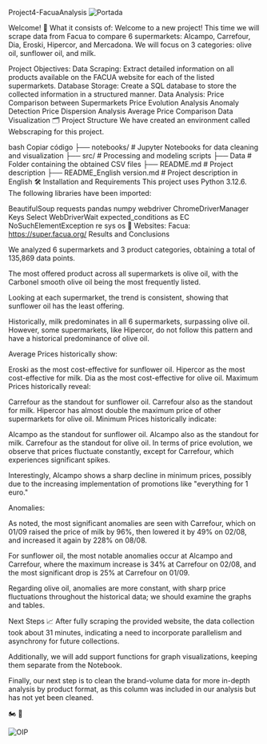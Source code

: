 Project4-FacuaAnalysis
![Portada](https://github.com/user-attachments/assets/c0260f21-3b70-4a12-9072-1be2d53f4852)

Welcome!
📝 What it consists of:
Welcome to a new project! This time we will scrape data from Facua to compare 6 supermarkets: Alcampo, Carrefour, Dia, Eroski, Hipercor, and Mercadona. We will focus on 3 categories: olive oil, sunflower oil, and milk.

Project Objectives:
Data Scraping: Extract detailed information on all products available on the FACUA website for each of the listed supermarkets.
Database Storage: Create a SQL database to store the collected information in a structured manner.
Data Analysis:
Price Comparison between Supermarkets
Price Evolution Analysis
Anomaly Detection
Price Dispersion Analysis
Average Price Comparison
Data Visualization
🗂️ Project Structure
We have created an environment called Webscraping for this project.

bash
Copiar código
        ├── notebooks/           # Jupyter Notebooks for data cleaning and visualization
        ├── src/                 # Processing and modeling scripts
        ├── Data                 # Folder containing the obtained CSV files
        ├── README.md            # Project description
        ├── README_English version.md   # Project description in English
🛠️ Installation and Requirements
This project uses Python 3.12.6. The following libraries have been imported:

BeautifulSoup
requests
pandas
numpy
webdriver
ChromeDriverManager
Keys
Select
WebDriverWait
expected_conditions as EC
NoSuchElementException
re
sys
os
📝 Websites:
Facua: https://super.facua.org/
Results and Conclusions

We analyzed 6 supermarkets and 3 product categories, obtaining a total of 135,869 data points.

The most offered product across all supermarkets is olive oil, with the Carbonel smooth olive oil being the most frequently listed.

Looking at each supermarket, the trend is consistent, showing that sunflower oil has the least offering.

Historically, milk predominates in all 6 supermarkets, surpassing olive oil. However, some supermarkets, like Hipercor, do not follow this pattern and have a historical predominance of olive oil.

Average Prices historically show:

Eroski as the most cost-effective for sunflower oil.
Hipercor as the most cost-effective for milk.
Dia as the most cost-effective for olive oil.
Maximum Prices historically reveal:

Carrefour as the standout for sunflower oil.
Carrefour also as the standout for milk.
Hipercor has almost double the maximum price of other supermarkets for olive oil.
Minimum Prices historically indicate:

Alcampo as the standout for sunflower oil.
Alcampo also as the standout for milk.
Carrefour as the standout for olive oil.
In terms of price evolution, we observe that prices fluctuate constantly, except for Carrefour, which experiences significant spikes.

Interestingly, Alcampo shows a sharp decline in minimum prices, possibly due to the increasing implementation of promotions like "everything for 1 euro."

Anomalies:

As noted, the most significant anomalies are seen with Carrefour, which on 01/09 raised the price of milk by 96%, then lowered it by 49% on 02/08, and increased it again by 228% on 08/08.

For sunflower oil, the most notable anomalies occur at Alcampo and Carrefour, where the maximum increase is 34% at Carrefour on 02/08, and the most significant drop is 25% at Carrefour on 01/09.

Regarding olive oil, anomalies are more constant, with sharp price fluctuations throughout the historical data; we should examine the graphs and tables.

Next Steps
📈 After fully scraping the provided website, the data collection took about 31 minutes, indicating a need to incorporate parallelism and asynchrony for future collections.

Additionally, we will add support functions for graph visualizations, keeping them separate from the Notebook.

Finally, our next step is to clean the brand-volume data for more in-depth analysis by product format, as this column was included in our analysis but has not yet been cleaned.

🏍️ 🌟

![OIP](https://github.com/user-attachments/assets/a3261f22-9193-45df-bf33-14a396dfd988)


